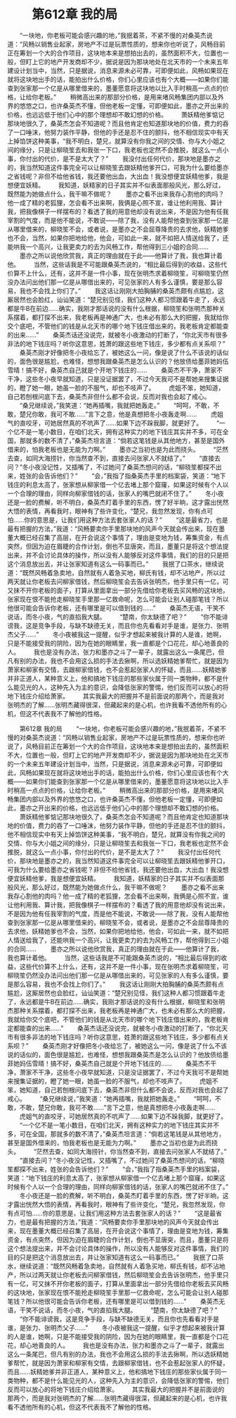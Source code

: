 # 　　第612章 我的局
　　“一块地，你老板可能会感兴趣的地，”我抿着茶，不紧不慢的对桑英杰说道：“风畅以销售业起家，房地产不过是玩票性质的，想来你也听说了，风畅目前正在筹划一个大的合作项目，这块地本来是想拍出去的，虽然面积不大，位置也一般，但盯上它的地产开发商却不少，据说是因为那块地处在北天市的一个未来五年建设计划当中，当然，只是据说，消息来源未必可靠，可即便如此，风畅如果现在就将这块地出手的话，能拍出什么价格，你们心里应该也有个大概——如果你们能查到张家那一个亿是从哪里借来的，墨董愿意将这块地以比入手时稍高一点点的价格，让给你老板。”
　　稍微高出来的那部分价格，是用来堵风畅集团内部以及外界的悠悠之口，也许桑英杰不懂，但他老板一定懂，可即便如此，墨亦之开出来的价格，也远远低于他们心中的那个理想却不敢幻想的价格。
　　萧妖精他爹惦记那块地很久了，桑英杰怎会不知道呢？而且他肯定也知道那块地的价值，费力的吞了一口唾沫，他努力装作平静，但他的手还是忍不住的颤抖，他不相信现实中有天上掉馅饼这种美事，“我不明白，楚兄，就算没有你我之间的交情、你与大小姐之间的缘分，只是让柳晓笙去和我张一下口，我老板也定然不会推脱，就这么一点小事，你付出的代价，是不是太大了？”
　　我没付出任何代价，那块地是墨亦之的，我当然知道这件事完全可以让柳晓笙去跟妖精他爹开口，可我为什么要给墨亦之省钱呢？非但不给他省钱，我还要他出血，大出血！我没想便宜妖精他爹，我是想便宜妖精。
　　我知道，妖精家的日子其实并不似表面那般风光，那么好过，既然能为她做点什么，我干嘛不做呢？
　　墨亦之看不出来我存心割他的肉吗？他一成了精的老狐狸，怎会看不出来啊，我俩是心照不宣，谁让他利用我、算计我，把我像棋子一样摆布的？看透了我的用意他却没有说出来，不是因为他有任我宰割的气度，而是他不能说，不敢说——除了我，没有人能帮他查到张家那一亿是从哪里借来的，柳晓笙不会，或者说，是墨亦之不会屈尊降贵的去求他，妖精她爹也不会，当然，如果你把地给他，他会，可如此一来，就不如把人情送给我了，还能哄我一个高兴，让我更卖力的去为风畅工作，帮他得到三小姐的合同……
　　墨亦之所以说他欣赏我，真正的理由就在于此——他算计了我，我也算计着他。
　　当然，这些话我是不可能跟桑英杰说的，“相比最后得到的收益，这些代价算不上什么，还有，这并不是一件小事，现在张明杰求着柳晓笙，可柳晓笙仍然没办法问出他们那一亿是从哪借出来的，可见张家的人有多么谨慎，要是那么容易，我也不会找上你们了。”
　　我这话让刚刚大拍胸脯的桑英杰颇有点尴尬，这厮居然也会脸红，讪讪笑道：“楚兄别见怪，我们这种人都习惯跟着牛走了，永远都是牛B在前边……确实，我刚才那话说的没有什么根据，柳晓笙和张明杰那种关系摆着，都打探不出来，我老板再是神通广大，也未必有那么大的把握，我就给你交个底吧，不管他们的钱是从北天市的哪个地下钱庄借出来的，我老板肯定都能查的出来……”
　　桑英杰话还没说完，就被冬小夜激动的打断了，“你北天市有很多非法的地下钱庄吗？听你这意思，姓萧的跟这些地下钱庄，多少都有点关系呗？”
　　桑英杰刚才好像把冬小夜给忘了，被她这么一问，像是说了什么不该说的话似的，面色很是尴尬，也难怪，想想我跟桑英杰是怎么认识的？他放债给墨菲她妈伍雪晴！搞不好，桑英杰自己就是个开地下钱庄的……
　　桑英杰不干净，萧家不干净，这些冬小夜早就知道，只是没证据罢了，不过今天我可不是帮她来搜集证据的，瞪了她一眼，她虽一脸的不服气，却也不吱声了。
　　虎姐不笨，她知道，自己若刨根问底下去，桑英杰非但什么都不会说，反而对我也会起了戒心。
　　“桑兄继续说，”我笑道：“她再插嘴，我就把她轰走。”
　　“呵呵，不敢，不敢，楚兄你敢，我可不敢……”言下之意，他是真想把冬小夜轰走啊……
　　虎姐气的直咬牙，可她居然真的不吭声了……如果下边不跺我脚，就更好了。
　　“一个亿不是一笔小数目，在咱们北天，拥有这种实力的地下钱庄其实并不多，可在全国，那就多的数不清了，”桑英杰坦言道：“倘若这笔钱是从其他地方，甚至是国外借来的，怕我老板也是无能为力啊。”
　　墨亦之当初也是为此而挠头。
　　“茫然去查，如同大海捞针，你当然查不到，直接去问张家人不就结了。”
　　“直接去问？”冬小夜没记性，又插嘴了，不过她问了桑英杰想问的话，“柳晓笙都探不出来，姓张的会告诉他们？”
　　“会，”我指了指桑英杰手里的档案袋，笑道：“地下钱庄的利息太高了，张家想从柳家借一个亿去堵上那个窟窿，如果这时候有个人以一个合理的理由，同样向柳家借钱的话，张家人的嘴巴就闭不住了。”
　　冬小夜还是一脸的费解，听不明白，桑英杰盯着手里的东西，愣了好半晌，这才露出恍然大悟的表情，再看我时，眼神有了些许变化，“楚兄，我忽然发现，你有点可怕……你的意思是，让我们用这种方法去套张家人的话？”
　　“这是最省力，也是最有把握的方法，”我道：“风畅要卖你手里那块地的风声今天就会传出来，现在墨董大概已经召集了高层，在开会说这个事情了，理由是变地为钱，筹集资金，有点突然，但因为迫在眉睫的合作计划，倒也不显唐突，而且，墨董只是将这个想法提出来，并不会讨论具体的操作，所以没有人能够反对这件事情，我们的目的只是把这个消息放出去，并让张家知道有这么一码事而已。”
　　我抿了口茶水，继续说道：“既然风畅着急卖地，自然就有人着急买地，柳氏有钱，却不沾地产，所以过两天就让你老板去问柳家借钱，然后柳晓笙会去告诉张明杰，他手里只有一亿，可又抹不开你老板的面子，打算从里面拿出一部分先借给你老板去买风畅的这块地，张家现在恨不能抢走柳晓笙手里那一亿救命呢，怎么可能会让别人碰那笔钱？所以他很可能会告诉你老板，还有哪里是可以借到钱的……”
　　桑英杰无语，干笑不说话，而冬小夜，气的直掐我大腿。
　　“楚南，你太缺德了吧？”
　　“你不能诽谤我，这是竞争手段，与缺不缺德无关，而且你也先看看对手是谁，是张力、张明杰父子……”
　　冬小夜被我这一提醒，似乎才想起来被我计算的人是谁，她啊，只是不能接受我的阴险，因为在她的眼睛里，我一直都是个口花花，却心地善良的人。
　　我也是没有办法，张力和墨亦之斗了一辈子，就露出这么一条尾巴，但凡有别的办法，我也不会用这么损的手法去揪啊，所以选妖精她爹帮忙，就是因为萧家和柳家有交情，去跟柳家借钱，也不会惹起张家人的怀疑，而且……妖精她爹并非正道人，某种意义上，他和搞地下钱庄的那些家伙属于同一类物种，都不是什么能见光的人，这种先入为主的意识，会降低张家的警惕，他们反而可以放心的将地下钱庄介绍给萧家。
　　其实我最大的把握并不是前面说的那两个，而是我对张明杰的了解……张明杰藏得很深，但藏起来的是心机，也许我看不透他所有的心机，但这不代表我不了解他的性格。

　　第612章 我的局
　　“一块地，你老板可能会感兴趣的地，”我抿着茶，不紧不慢的对桑英杰说道：“风畅以销售业起家，房地产不过是玩票性质的，想来你也听说了，风畅目前正在筹划一个大的合作项目，这块地本来是想拍出去的，虽然面积不大，位置也一般，但盯上它的地产开发商却不少，据说是因为那块地处在北天市的一个未来五年建设计划当中，当然，只是据说，消息来源未必可靠，可即便如此，风畅如果现在就将这块地出手的话，能拍出什么价格，你们心里应该也有个大概——如果你们能查到张家那一个亿是从哪里借来的，墨董愿意将这块地以比入手时稍高一点点的价格，让给你老板。”
　　稍微高出来的那部分价格，是用来堵风畅集团内部以及外界的悠悠之口，也许桑英杰不懂，但他老板一定懂，可即便如此，墨亦之开出来的价格，也远远低于他们心中的那个理想却不敢幻想的价格。
　　萧妖精他爹惦记那块地很久了，桑英杰怎会不知道呢？而且他肯定也知道那块地的价值，费力的吞了一口唾沫，他努力装作平静，但他的手还是忍不住的颤抖，他不相信现实中有天上掉馅饼这种美事，“我不明白，楚兄，就算没有你我之间的交情、你与大小姐之间的缘分，只是让柳晓笙去和我张一下口，我老板也定然不会推脱，就这么一点小事，你付出的代价，是不是太大了？”
　　我没付出任何代价，那块地是墨亦之的，我当然知道这件事完全可以让柳晓笙去跟妖精他爹开口，可我为什么要给墨亦之省钱呢？非但不给他省钱，我还要他出血，大出血！我没想便宜妖精他爹，我是想便宜妖精。
　　我知道，妖精家的日子其实并不似表面那般风光，那么好过，既然能为她做点什么，我干嘛不做呢？
　　墨亦之看不出来我存心割他的肉吗？他一成了精的老狐狸，怎会看不出来啊，我俩是心照不宣，谁让他利用我、算计我，把我像棋子一样摆布的？看透了我的用意他却没有说出来，不是因为他有任我宰割的气度，而是他不能说，不敢说——除了我，没有人能帮他查到张家那一亿是从哪里借来的，柳晓笙不会，或者说，是墨亦之不会屈尊降贵的去求他，妖精她爹也不会，当然，如果你把地给他，他会，可如此一来，就不如把人情送给我了，还能哄我一个高兴，让我更卖力的去为风畅工作，帮他得到三小姐的合同……
　　墨亦之所以说他欣赏我，真正的理由就在于此——他算计了我，我也算计着他。
　　当然，这些话我是不可能跟桑英杰说的，“相比最后得到的收益，这些代价算不上什么，还有，这并不是一件小事，现在张明杰求着柳晓笙，可柳晓笙仍然没办法问出他们那一亿是从哪借出来的，可见张家的人有多么谨慎，要是那么容易，我也不会找上你们了。”
　　我这话让刚刚大拍胸脯的桑英杰颇有点尴尬，这厮居然也会脸红，讪讪笑道：“楚兄别见怪，我们这种人都习惯跟着牛走了，永远都是牛B在前边……确实，我刚才那话说的没有什么根据，柳晓笙和张明杰那种关系摆着，都打探不出来，我老板再是神通广大，也未必有那么大的把握，我就给你交个底吧，不管他们的钱是从北天市的哪个地下钱庄借出来的，我老板肯定都能查的出来……”
　　桑英杰话还没说完，就被冬小夜激动的打断了，“你北天市有很多非法的地下钱庄吗？听你这意思，姓萧的跟这些地下钱庄，多少都有点关系呗？”
　　桑英杰刚才好像把冬小夜给忘了，被她这么一问，像是说了什么不该说的话似的，面色很是尴尬，也难怪，想想我跟桑英杰是怎么认识的？他放债给墨菲她妈伍雪晴！搞不好，桑英杰自己就是个开地下钱庄的……
　　桑英杰不干净，萧家不干净，这些冬小夜早就知道，只是没证据罢了，不过今天我可不是帮她来搜集证据的，瞪了她一眼，她虽一脸的不服气，却也不吱声了。
　　虎姐不笨，她知道，自己若刨根问底下去，桑英杰非但什么都不会说，反而对我也会起了戒心。
　　“桑兄继续说，”我笑道：“她再插嘴，我就把她轰走。”
　　“呵呵，不敢，不敢，楚兄你敢，我可不敢……”言下之意，他是真想把冬小夜轰走啊……
　　虎姐气的直咬牙，可她居然真的不吭声了……如果下边不跺我脚，就更好了。
　　“一个亿不是一笔小数目，在咱们北天，拥有这种实力的地下钱庄其实并不多，可在全国，那就多的数不清了，”桑英杰坦言道：“倘若这笔钱是从其他地方，甚至是国外借来的，怕我老板也是无能为力啊。”
　　墨亦之当初也是为此而挠头。
　　“茫然去查，如同大海捞针，你当然查不到，直接去问张家人不就结了。”
　　“直接去问？”冬小夜没记性，又插嘴了，不过她问了桑英杰想问的话，“柳晓笙都探不出来，姓张的会告诉他们？”
　　“会，”我指了指桑英杰手里的档案袋，笑道：“地下钱庄的利息太高了，张家想从柳家借一个亿去堵上那个窟窿，如果这时候有个人以一个合理的理由，同样向柳家借钱的话，张家人的嘴巴就闭不住了。”
　　冬小夜还是一脸的费解，听不明白，桑英杰盯着手里的东西，愣了好半晌，这才露出恍然大悟的表情，再看我时，眼神有了些许变化，“楚兄，我忽然发现，你有点可怕……你的意思是，让我们用这种方法去套张家人的话？”
　　“这是最省力，也是最有把握的方法，”我道：“风畅要卖你手里那块地的风声今天就会传出来，现在墨董大概已经召集了高层，在开会说这个事情了，理由是变地为钱，筹集资金，有点突然，但因为迫在眉睫的合作计划，倒也不显唐突，而且，墨董只是将这个想法提出来，并不会讨论具体的操作，所以没有人能够反对这件事情，我们的目的只是把这个消息放出去，并让张家知道有这么一码事而已。”
　　我抿了口茶水，继续说道：“既然风畅着急卖地，自然就有人着急买地，柳氏有钱，却不沾地产，所以过两天就让你老板去问柳家借钱，然后柳晓笙会去告诉张明杰，他手里只有一亿，可又抹不开你老板的面子，打算从里面拿出一部分先借给你老板去买风畅的这块地，张家现在恨不能抢走柳晓笙手里那一亿救命呢，怎么可能会让别人碰那笔钱？所以他很可能会告诉你老板，还有哪里是可以借到钱的……”
　　桑英杰无语，干笑不说话，而冬小夜，气的直掐我大腿。
　　“楚南，你太缺德了吧？”
　　“你不能诽谤我，这是竞争手段，与缺不缺德无关，而且你也先看看对手是谁，是张力、张明杰父子……”
　　冬小夜被我这一提醒，似乎才想起来被我计算的人是谁，她啊，只是不能接受我的阴险，因为在她的眼睛里，我一直都是个口花花，却心地善良的人。
　　我也是没有办法，张力和墨亦之斗了一辈子，就露出这么一条尾巴，但凡有别的办法，我也不会用这么损的手法去揪啊，所以选妖精她爹帮忙，就是因为萧家和柳家有交情，去跟柳家借钱，也不会惹起张家人的怀疑，而且……妖精她爹并非正道人，某种意义上，他和搞地下钱庄的那些家伙属于同一类物种，都不是什么能见光的人，这种先入为主的意识，会降低张家的警惕，他们反而可以放心的将地下钱庄介绍给萧家。
　　其实我最大的把握并不是前面说的那两个，而是我对张明杰的了解……张明杰藏得很深，但藏起来的是心机，也许我看不透他所有的心机，但这不代表我不了解他的性格。
